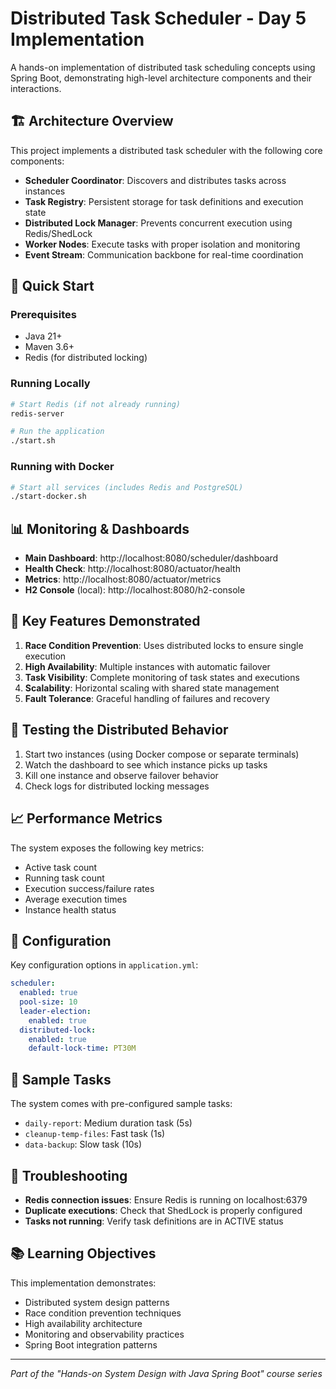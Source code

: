 # Distributed Task Scheduler - Day 5 Implementation

A hands-on implementation of distributed task scheduling concepts using Spring Boot, demonstrating high-level architecture components and their interactions.

## 🏗️ Architecture Overview

This project implements a distributed task scheduler with the following core components:

- **Scheduler Coordinator**: Discovers and distributes tasks across instances
- **Task Registry**: Persistent storage for task definitions and execution state
- **Distributed Lock Manager**: Prevents concurrent execution using Redis/ShedLock
- **Worker Nodes**: Execute tasks with proper isolation and monitoring
- **Event Stream**: Communication backbone for real-time coordination

## 🚀 Quick Start

### Prerequisites
- Java 21+
- Maven 3.6+
- Redis (for distributed locking)

### Running Locally
```bash
# Start Redis (if not already running)
redis-server

# Run the application
./start.sh
```

### Running with Docker
```bash
# Start all services (includes Redis and PostgreSQL)
./start-docker.sh
```

## 📊 Monitoring & Dashboards

- **Main Dashboard**: http://localhost:8080/scheduler/dashboard
- **Health Check**: http://localhost:8080/actuator/health
- **Metrics**: http://localhost:8080/actuator/metrics
- **H2 Console** (local): http://localhost:8080/h2-console

## 🎯 Key Features Demonstrated

1. **Race Condition Prevention**: Uses distributed locks to ensure single execution
2. **High Availability**: Multiple instances with automatic failover
3. **Task Visibility**: Complete monitoring of task states and executions
4. **Scalability**: Horizontal scaling with shared state management
5. **Fault Tolerance**: Graceful handling of failures and recovery

## 🧪 Testing the Distributed Behavior

1. Start two instances (using Docker compose or separate terminals)
2. Watch the dashboard to see which instance picks up tasks
3. Kill one instance and observe failover behavior
4. Check logs for distributed locking messages

## 📈 Performance Metrics

The system exposes the following key metrics:
- Active task count
- Running task count  
- Execution success/failure rates
- Average execution times
- Instance health status

## 🔧 Configuration

Key configuration options in `application.yml`:

```yaml
scheduler:
  enabled: true
  pool-size: 10
  leader-election:
    enabled: true
  distributed-lock:
    enabled: true
    default-lock-time: PT30M
```

## 📝 Sample Tasks

The system comes with pre-configured sample tasks:
- `daily-report`: Medium duration task (5s)
- `cleanup-temp-files`: Fast task (1s)  
- `data-backup`: Slow task (10s)

## 🐛 Troubleshooting

- **Redis connection issues**: Ensure Redis is running on localhost:6379
- **Duplicate executions**: Check that ShedLock is properly configured
- **Tasks not running**: Verify task definitions are in ACTIVE status

## 📚 Learning Objectives

This implementation demonstrates:
- Distributed system design patterns
- Race condition prevention techniques
- High availability architecture
- Monitoring and observability practices
- Spring Boot integration patterns

---

*Part of the "Hands-on System Design with Java Spring Boot" course series*
